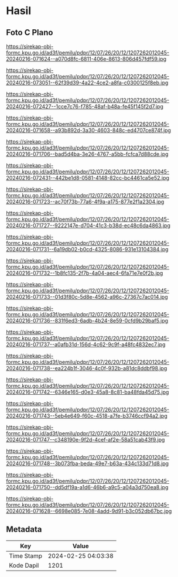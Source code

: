 # Hasil

## Foto C Plano

https://sirekap-obj-formc.kpu.go.id/ad3f/pemilu/pdpr/12/07/26/20/12/1207262012045-20240216-071624--a070d8fc-6811-406e-8613-806d457fdf59.jpg

https://sirekap-obj-formc.kpu.go.id/ad3f/pemilu/pdpr/12/07/26/20/12/1207262012045-20240216-073051--62f39d39-4a22-4ce2-a8fa-c0300125f8eb.jpg

https://sirekap-obj-formc.kpu.go.id/ad3f/pemilu/pdpr/12/07/26/20/12/1207262012045-20240216-072427--1cce7c76-f785-48af-b48a-fe45f145f2d7.jpg

https://sirekap-obj-formc.kpu.go.id/ad3f/pemilu/pdpr/12/07/26/20/12/1207262012045-20240216-071658--a93b892d-3a30-4603-848c-ed4707ce874f.jpg

https://sirekap-obj-formc.kpu.go.id/ad3f/pemilu/pdpr/12/07/26/20/12/1207262012045-20240216-071706--bad5d4ba-3e26-4767-a5bb-fcfca7d88cde.jpg

https://sirekap-obj-formc.kpu.go.id/ad3f/pemilu/pdpr/12/07/26/20/12/1207262012045-20240216-072431--442be1d8-0581-4148-82cc-bc4461ca5e52.jpg

https://sirekap-obj-formc.kpu.go.id/ad3f/pemilu/pdpr/12/07/26/20/12/1207262012045-20240216-071723--ac70f73b-77a6-4f9a-a175-877e2f1a2304.jpg

https://sirekap-obj-formc.kpu.go.id/ad3f/pemilu/pdpr/12/07/26/20/12/1207262012045-20240216-071727--9222147e-d704-41c3-b38d-ec48c6da4863.jpg

https://sirekap-obj-formc.kpu.go.id/ad3f/pemilu/pdpr/12/07/26/20/12/1207262012045-20240216-071731--6a19db02-b0cd-4325-8086-931e13104384.jpg

https://sirekap-obj-formc.kpu.go.id/ad3f/pemilu/pdpr/12/07/26/20/12/1207262012045-20240216-071732--1b8fc135-2f7b-4a04-aec4-6fa71e7e0f2b.jpg

https://sirekap-obj-formc.kpu.go.id/ad3f/pemilu/pdpr/12/07/26/20/12/1207262012045-20240216-071733--01d3f80c-5d8e-4562-a96c-27367c7ac014.jpg

https://sirekap-obj-formc.kpu.go.id/ad3f/pemilu/pdpr/12/07/26/20/12/1207262012045-20240216-071736--831f6ed3-6adb-4b24-8e59-0cfd9b29baf5.jpg

https://sirekap-obj-formc.kpu.go.id/ad3f/pemilu/pdpr/12/07/26/20/12/1207262012045-20240216-071737--a0afb31d-156d-4c62-9c9f-a48fc4832ec7.jpg

https://sirekap-obj-formc.kpu.go.id/ad3f/pemilu/pdpr/12/07/26/20/12/1207262012045-20240216-071738--ea224b1f-3046-4c0f-932b-a81dc8ddbf98.jpg

https://sirekap-obj-formc.kpu.go.id/ad3f/pemilu/pdpr/12/07/26/20/12/1207262012045-20240216-071742--6346e165-d0e3-45a8-8c81-ba48fda45d75.jpg

https://sirekap-obj-formc.kpu.go.id/ad3f/pemilu/pdpr/12/07/26/20/12/1207262012045-20240216-071743--5eb4e649-f60c-4518-a7fe-b3746ccf94a2.jpg

https://sirekap-obj-formc.kpu.go.id/ad3f/pemilu/pdpr/12/07/26/20/12/1207262012045-20240216-071747--c348190e-9f2d-4cef-af2e-58a51cab43f9.jpg

https://sirekap-obj-formc.kpu.go.id/ad3f/pemilu/pdpr/12/07/26/20/12/1207262012045-20240216-071748--3b073fba-beda-49e7-b63a-434c133d71d8.jpg

https://sirekap-obj-formc.kpu.go.id/ad3f/pemilu/pdpr/12/07/26/20/12/1207262012045-20240216-071750--dd5df19a-a1d6-46b6-a9c5-a04a3d750ea8.jpg

https://sirekap-obj-formc.kpu.go.id/ad3f/pemilu/pdpr/12/07/26/20/12/1207262012045-20240216-071628--6698e085-7e08-4add-9d91-b3c052db67bc.jpg


## Metadata

| Key        | Value               |
| ---------- | ------------------- |
| Time Stamp | 2024-02-25 04:03:38 |
| Kode Dapil | 1201                |



